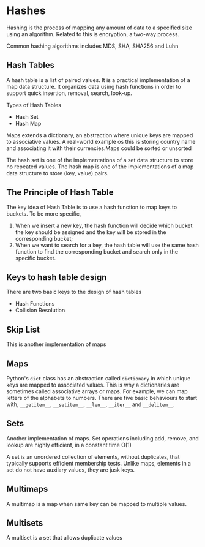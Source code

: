 # Hashes

Hashing is the process of mapping any amount of data to a specified size using an algorithm. Related to this is encryption, a two-way process.

Common hashing algorithms includes MDS, SHA, SHA256 and Luhn

## Hash Tables

A hash table is a list of paired values. It is a practical implementation of a map data structure.
It organizes data using hash functions in order to support quick insertion, removal, search, look-up.

Types of Hash Tables

- Hash Set
- Hash Map

Maps extends a dictionary, an abstraction where unique keys are mapped to associative values. A real-world example os this is storing country name and associating it with their currencies.Maps could be sorted or unsorted

The hash set is one of the implementations of a set data structure to store no repeated values.
The hash map is one of the implementations of a map data structure to store (key, value) pairs.

## The Principle of Hash Table

The key idea of Hash Table is to use a hash function to map keys to buckets. To be more specific,

1. When we insert a new key, the hash function will decide which bucket the key should be assigned and the key will be stored in the corresponding bucket;
2. When we want to search for a key, the hash table will use the same hash function to find the corresponding bucket and search only in the specific bucket.

## Keys to hash table design

There are two basic keys to the design of hash tables

- Hash Functions
- Collision Resolution

## Skip List

This is another implementation of maps

## Maps

Python's `dict` class has an abstraction called `dictionary` in which unique keys are mapped to associated values. This is why a dictionaries are sometimes called associative arrays or maps. For example, we can map letters of the alphabets to numbers. There are five basic behaviours to start with, `__getitem__`, `__setitem__`, `__len__`, `__iter__` and  `__delitem__`.

## Sets

Another implementation of maps. Set operations including add, remove, and lookup are highly efficient, in a constant time O(1)

A set is an unordered collection of elements, without duplicates, that typically supports efficient membership tests. Unlike maps, elements in a set do not have auxilary values, they are jusk keys.

## Multimaps

A multimap is a map when same key can be mapped to multiple values.

## Multisets

A multiset is a set that allows duplicate values
